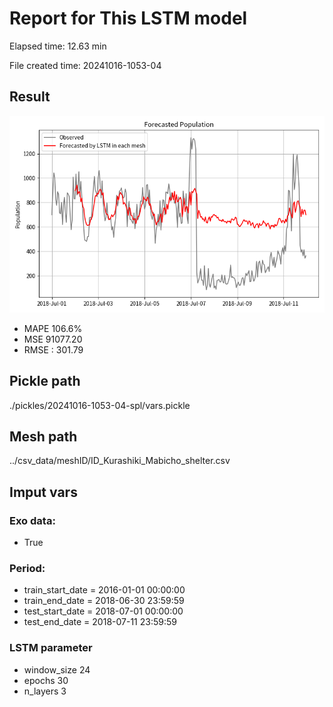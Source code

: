 
# Report for This LSTM model 
Elapsed time: 12.63 min

File created time: 20241016-1053-04

## Result 
<img src="20241016-1053-04.png" width='600'/>

- MAPE	106.6%
- MSE 	91077.20
- RMSE : 301.79

## Pickle path
./pickles/20241016-1053-04-spl/vars.pickle

## Mesh path
../csv_data/meshID/ID_Kurashiki_Mabicho_shelter.csv

## Imput vars

### Exo data:
- True

### Period:
- train_start_date    = 2016-01-01 00:00:00
- train_end_date      = 2018-06-30 23:59:59
- test_start_date     = 2018-07-01 00:00:00  
- test_end_date       = 2018-07-11 23:59:59

### LSTM parameter
- window_size	24
- epochs	30
- n_layers	3

